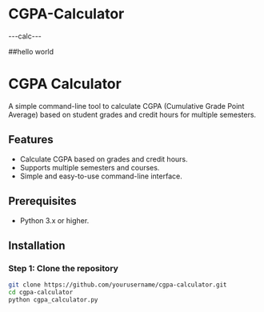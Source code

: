 # CGPA-Calculator
---calc---

##hello world
# CGPA Calculator

A simple command-line tool to calculate CGPA (Cumulative Grade Point Average) based on student grades and credit hours for multiple semesters.

## Features
- Calculate CGPA based on grades and credit hours.
- Supports multiple semesters and courses.
- Simple and easy-to-use command-line interface.

## Prerequisites
- Python 3.x or higher.

## Installation

### Step 1: Clone the repository
```bash
git clone https://github.com/yourusername/cgpa-calculator.git
cd cgpa-calculator
python cgpa_calculator.py
